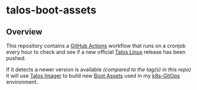 # talos-boot-assets

## Overview

This repository contains a [GitHub Actions](https://docs.github.com/en/actions) workflow that runs on a cronjob every hour to check and see if a new official [Talos Linux](https://github.com/siderolabs/talos) release has been pushed.

If it detects a newer version is available _(compared to the tag(s) in this repo)_ it will use [Talos Imager](https://github.com/siderolabs/talos/tree/main/pkg/imager) to build new [Boot Assets](https://www.talos.dev/v1.5/talos-guides/install/boot-assets/) used in my [k8s-GitOps](https://github.com/themicknugget/k8s-GitOps) environment.
